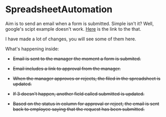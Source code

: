 # SpreadsheetAutomation

Aim is to send an email when a form is submitted. Simple isn't it? Well, google's scipt example doesn't work. [Here](https://developers.google.com/apps-script/articles/expense_report_approval) is the link to the that.

I have made a lot of changes, you will see some of them here.

What's happening inside:

* <s> Email is sent to the manager the moment a form is submited.<s>

* <s> Email includes a link to approval from the manager.</s>

* When the manager approves or rejects, the filed in the spreadsheet is updated.

* If 3 doesn't happen, another field called submitted is updated.

* Based on the status in column for approval or reject, the email is sent back to employee saying that the request has been submitted.

